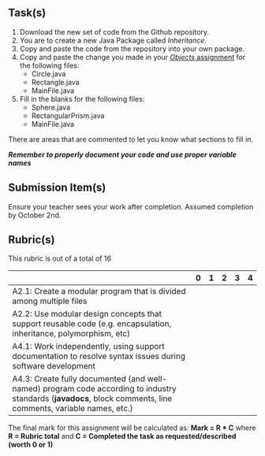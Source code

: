 Task(s)
-------

1. Download the new set of code from the Github repository.  
2. You are to create a new Java Package called *Inheritance*.  
3. Copy and paste the code from the repository into your own package.
4. Copy and paste the change you made in your [*Objects* assignment](https://github.com/mrseidel-classes/ICS4U/tree/master/Assignments/04c%20-%20Objects%20Assignment) for the following files:
	* Circle.java
	* Rectangle.java
	* MainFile.java
5. Fill in the blanks for the following files:
	* Sphere.java
	* RectangularPrism.java
	* MainFile.java
 
There are areas that are commented to let you know what sections to fill in.

_**Remember to properly document your code and use proper variable names**_


Submission Item(s)
------------------
Ensure your teacher sees your work after completion.  Assumed completion by October 2nd.

Rubric(s)
---------
This rubric is out of a total of 16

| | 0 | 1 | 2 | 3 | 4 |
|---| --- | --- | --- | --- | --- |
|A2.1: Create a modular program that is divided among multiple files  | | | | | |
|A2.2: Use modular design concepts that support reusable code (e.g. encapsulation, inheritance, polymorphism, etc)  | | | | | |
|A4.1: Work independently, using support documentation to resolve syntax issues during software development  | | | | | |
|A4.3: Create fully documented (and well-named) program code according to industry standards (**javadocs**, block comments, line comments, variable names, etc.)  | | | | | |

The final mark for this assignment will be calculated as: __Mark = R * C__ where **R = Rubric total** and **C = Completed the task as requested/described (worth 0 or 1)**
